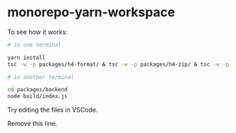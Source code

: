 # monorepo-yarn-workspace

To see how it works:

```bash
# in one terminal

yarn install
tsc -w -p packages/h4-format/ & tsc -w -p packages/h4-zip/ & tsc -w -p packages/backend/

# in another terminal

cd packages/backend
node build/index.js
```

Try editing the files in VSCode.

Remove this line.
